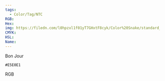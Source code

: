 ```yaml
---
tags:
  - Color/Tag/NTC
RGB:
Hex:
img: https://filedn.com/l0hpzxl1f01yT7GHxtF8cyk/Color%20Snake/standard_csv_to_svg//E5E0E1.svg
CMYK:
HSL:
Name:
---
```

Bon Jour
```palette
#E5E0E1
```
RGB
